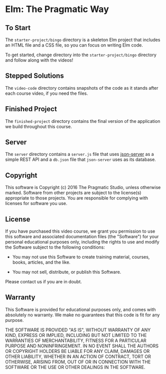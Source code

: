 # Elm: The Pragmatic Way

## To Start

The `starter-project/bingo` directory is a skeleton Elm project that includes an HTML file and a CSS file, so you can focus on writing Elm code.

To get started, change directory into the `starter-project/bingo` directory and follow along with the videos!

## Stepped Solutions

The `video-code` directory contains snapshots of the code as it stands after each course video, if you need the files.

## Finished Project

The `finished-project` directory contains the final version of the application we build throughout this course.

## Server

The `server` directory contains a `server.js` file that uses [json-server](https://github.com/typicode/json-server) as a simple REST API and a `db.json` file that `json-server` uses as its database.

## Copyright

This software is Copyright (c) 2016 The Pragmatic Studio, unless otherwise marked. Software from other projects are subject to the license(s) appropriate to those projects. You are responsible for complying with licenses for software you use.

## License

If you have purchased this video course, we grant you permission to use this software and associated documentation files (the "Software") for your personal educational purposes only, including the rights to use and modify the Software subject to the following conditions:

- You may not use this Software to create training material,
  courses, books, articles, and the like.

- You may not sell, distribute, or publish this Software.

Please contact us if you are in doubt.

## Warranty

This Software is provided for educational purposes only, and comes with absolutely no warranty. We make no guarantees that this code is fit for any purpose.

THE SOFTWARE IS PROVIDED "AS IS", WITHOUT WARRANTY OF ANY KIND, EXPRESS OR IMPLIED, INCLUDING BUT NOT LIMITED TO THE WARRANTIES OF MERCHANTABILITY, FITNESS FOR A PARTICULAR PURPOSE AND NONINFRINGEMENT. IN NO EVENT SHALL THE AUTHORS OR COPYRIGHT HOLDERS BE LIABLE FOR ANY CLAIM, DAMAGES OR OTHER LIABILITY, WHETHER IN AN ACTION OF CONTRACT, TORT OR OTHERWISE, ARISING FROM,
OUT OF OR IN CONNECTION WITH THE SOFTWARE OR THE USE OR OTHER DEALINGS IN THE SOFTWARE.
